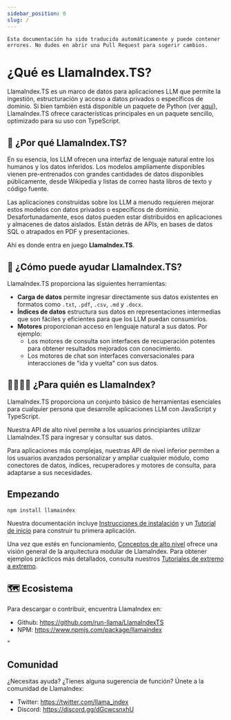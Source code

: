 ```yaml
---
sidebar_position: 0
slug: /
---
```


`Esta documentación ha sido traducida automáticamente y puede contener errores. No dudes en abrir una Pull Request para sugerir cambios.`

# ¿Qué es LlamaIndex.TS?

LlamaIndex.TS es un marco de datos para aplicaciones LLM que permite la ingestión, estructuración y acceso a datos privados o específicos de dominio. Si bien también está disponible un paquete de Python (ver [aquí](https://docs.llamaindex.ai/en/stable/)), LlamaIndex.TS ofrece características principales en un paquete sencillo, optimizado para su uso con TypeScript.

## 🚀 ¿Por qué LlamaIndex.TS?

En su esencia, los LLM ofrecen una interfaz de lenguaje natural entre los humanos y los datos inferidos. Los modelos ampliamente disponibles vienen pre-entrenados con grandes cantidades de datos disponibles públicamente, desde Wikipedia y listas de correo hasta libros de texto y código fuente.

Las aplicaciones construidas sobre los LLM a menudo requieren mejorar estos modelos con datos privados o específicos de dominio. Desafortunadamente, esos datos pueden estar distribuidos en aplicaciones y almacenes de datos aislados. Están detrás de APIs, en bases de datos SQL o atrapados en PDF y presentaciones.

Ahí es donde entra en juego **LlamaIndex.TS**.

## 🦙 ¿Cómo puede ayudar LlamaIndex.TS?

LlamaIndex.TS proporciona las siguientes herramientas:

- **Carga de datos** permite ingresar directamente sus datos existentes en formatos como `.txt`, `.pdf`, `.csv`, `.md` y `.docx`.
- **Índices de datos** estructura sus datos en representaciones intermedias que son fáciles y eficientes para que los LLM puedan consumirlos.
- **Motores** proporcionan acceso en lenguaje natural a sus datos. Por ejemplo:
  - Los motores de consulta son interfaces de recuperación potentes para obtener resultados mejorados con conocimiento.
  - Los motores de chat son interfaces conversacionales para interacciones de "ida y vuelta" con sus datos.

## 👨‍👩‍👧‍👦 ¿Para quién es LlamaIndex?

LlamaIndex.TS proporciona un conjunto básico de herramientas esenciales para cualquier persona que desarrolle aplicaciones LLM con JavaScript y TypeScript.

Nuestra API de alto nivel permite a los usuarios principiantes utilizar LlamaIndex.TS para ingresar y consultar sus datos.

Para aplicaciones más complejas, nuestras API de nivel inferior permiten a los usuarios avanzados personalizar y ampliar cualquier módulo, como conectores de datos, índices, recuperadores y motores de consulta, para adaptarse a sus necesidades.

## Empezando

`npm install llamaindex`

Nuestra documentación incluye [Instrucciones de instalación](./installation.md) y un [Tutorial de inicio](./starter.md) para construir tu primera aplicación.

Una vez que estés en funcionamiento, [Conceptos de alto nivel](./concepts.md) ofrece una visión general de la arquitectura modular de LlamaIndex. Para obtener ejemplos prácticos más detallados, consulta nuestros [Tutoriales de extremo a extremo](./end_to_end.md).

## 🗺️ Ecosistema

Para descargar o contribuir, encuentra LlamaIndex en:

- Github: https://github.com/run-llama/LlamaIndexTS
- NPM: https://www.npmjs.com/package/llamaindex

"

## Comunidad

¿Necesitas ayuda? ¿Tienes alguna sugerencia de función? Únete a la comunidad de LlamaIndex:

- Twitter: https://twitter.com/llama_index
- Discord: https://discord.gg/dGcwcsnxhU
